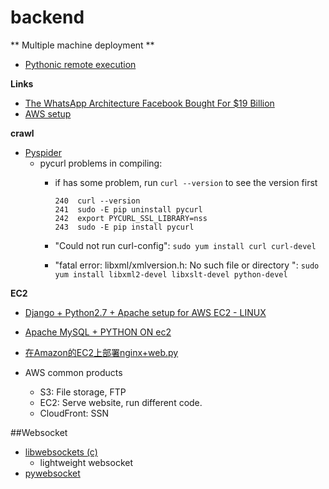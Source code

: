 backend
====================

** Multiple machine deployment **

- [Pythonic remote execution](http://www.fabfile.org/)


**Links**

- [The WhatsApp Architecture Facebook Bought For $19 Billion](http://highscalability.com/blog/2014/2/26/the-whatsapp-architecture-facebook-bought-for-19-billion.html)
- [AWS setup](http://www.cnblogs.com/deltacat/p/3294865.html)

**crawl**

- [Pyspider](https://github.com/binux/pyspider)
	- pycurl problems in compiling: 
		- if  has some problem, run ``curl --version`` to see the version first
		
			```
			240  curl --version
  			241  sudo -E pip uninstall pycurl
  			242  export PYCURL_SSL_LIBRARY=nss
  			243  sudo -E pip install pycurl
			```
		- "Could not run curl-config": 
			``` sudo yum install curl curl-devel ``` 
			
		- "fatal error: libxml/xmlversion.h: No such file or directory ":
			`` sudo yum install libxml2-devel libxslt-devel python-devel
 ``
		
**EC2**

- [Django + Python2.7 + Apache setup for AWS EC2 - LINUX](https://gist.github.com/havencruise/8307140)
- [Apache MySQL + PYTHON ON ec2](http://fstoke.me/blog/?p=3708)
- [在Amazon的EC2上部署nginx+web.py](http://pinkyjie.com/2011/04/09/build-nginx_webpy_on_amazon_ec2/)

- AWS common products
	- S3: File storage, FTP
	- EC2: Serve website, run different code.
	- CloudFront: SSN
	
	
##Websocket
- [libwebsockets (c)](https://github.com/warmcat/libwebsockets)
	- lightweight websocket
- [pywebsocket](https://code.google.com/p/pywebsocket/)